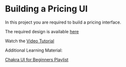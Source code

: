# Building a Pricing UI

In this project you are required to build a pricing interface. 

The required design is available [here](https://www.figma.com/file/2UvLO274B9TNdsChCIC0hi/Pricing-UI?node-id=0%3A1)

Watch the [Video Tutorial](https://www.chakrauiforbeginners.com/play?id=getting-familiar-with-the-ui-design)

Additional Learning Material:

[Chakra UI for Beginners Playlist](https://www.youtube.com/playlist?list=PLx2Y9Sna27Xt3deeeOLqW59-mdWpUWQ0T)